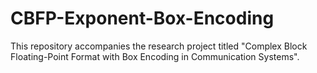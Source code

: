 # CBFP-Exponent-Box-Encoding
This repository accompanies the research project titled "Complex Block Floating-Point Format with Box Encoding in Communication Systems".
